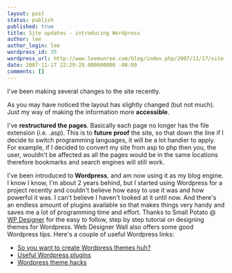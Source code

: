 ```yaml
---
layout: post
status: publish
published: true
title: Site updates - introducing Wordpress
author: lee
author_login: lee
wordpress_id: 35
wordpress_url: http://www.leemunroe.com/blog/index.php/2007/11/17/site-updates-introducing-wordpress/
date: 2007-11-17 22:29:29.000000000 -08:00
comments: []
---
```

I've been making several changes to the site recently.

As you may have noticed the layout has slightly changed (but not much). Just my way of making the information more <strong>accessible</strong>.

I've <strong>restructured the pages</strong>. Basically each page no longer has the file extension (i.e. .asp). This is to <strong>future proof</strong> the site, so that down the line if I decide to switch programming languages, it will be a lot handier to apply. For example, if I decided to convert my site from asp to php then you, the user, wouldn't be affected as all the pages would be in the same locations therefore bookmarks and search engines will still work.

I've been introduced to <strong>Wordpress</strong>, and am now using it as my blog engine. I know I know, I'm about 2 years behind, but I started using Wordpress for a project recently and couldn't believe how easy to use it was and how powerful it was. I can't believe I haven't looked at it until now. And there's an endless amount of plugins available so that makes things very handy and saves me a lot of programming time and effort. Thanks to Small Potato @ <a href="http://www.wpdesigner.com/2007/02/19/so-you-want-to-create-wordpress-themes-huh/">WP Designer</a> for the easy to follow, step by step tutorial on designing themes for Wordpress. Web Designer Wall also offers some good Wordpress tips. Here's a couple of useful Wordpress links:
<ul>
	<li><a href="http://www.wpdesigner.com/2007/02/19/so-you-want-to-create-wordpress-themes-huh/">So you want to create Wordpress themes huh?</a></li>
	<li><a href="http://www.webdesignerwall.com/general/useful-wordpress-plugins/">Useful Wordpress plugins</a></li>
	<li><a href="http://www.webdesignerwall.com/tutorials/wordpress-theme-hacks/">Wordpress theme hacks</a></li>
</ul>
